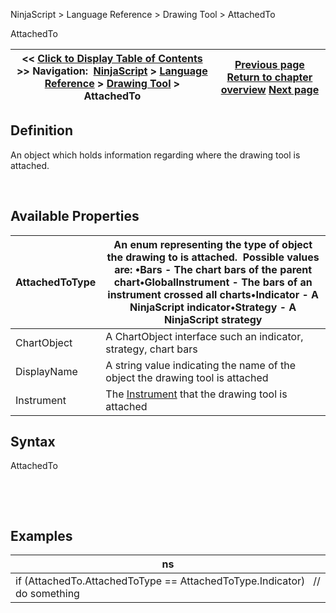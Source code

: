 ﻿


NinjaScript \> Language Reference \> Drawing Tool \> AttachedTo






















AttachedTo







| \<\< [Click to Display Table of Contents](attachedto.md) \>\> **Navigation:**     [NinjaScript](ninjascript-1.md) \> [Language Reference](language_reference_wip-1.md) \> [Drawing Tool](drawing_tools-1.md) \> AttachedTo | [Previous page](anchors-1.md) [Return to chapter overview](drawing_tools-1.md) [Next page](chartanchor-1.md) |
| --- | --- |











## Definition


An object which holds information regarding where the drawing tool is attached.


 


## Available Properties




| AttachedToType | An enum representing the type of object the drawing to is attached.  Possible values are: •Bars \- The chart bars of the parent chart•GlobalInstrument \- The bars of an instrument crossed all charts•Indicator \- A NinjaScript indicator•Strategy \- A NinjaScript strategy |
| --- | --- |
| ChartObject | A ChartObject interface such an indicator, strategy, chart bars |
| DisplayName | A string value indicating the name of the object the drawing tool is attached |
| Instrument | The [Instrument](instrument-1.md) that the drawing tool is attached |



## 


## 


## Syntax


AttachedTo


 


 


## Examples




| ns |
| --- |
| if (AttachedTo.AttachedToType \=\= AttachedToType.Indicator)    // do something |









